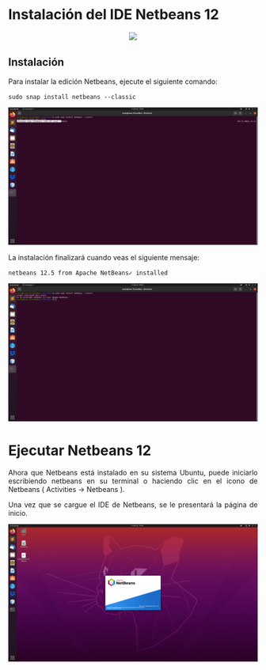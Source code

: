 <div align="justify">

# Instalación del IDE Netbeans 12

<div align="center">
  <img src="https://www.linuxadictos.com/wp-content/uploads/apache-netbeans.jpg" width="250px">
</div>


## Instalación

 
  Para instalar la edición Netbeans, ejecute el siguiente comando:

```console
sudo snap install netbeans --classic
```
<img src="imagenes/ntb12.1.png">
  
  La instalación finalizará cuando veas el siguiente mensaje:

  ```console
  netbeans 12.5 from Apache NetBeans✓ installed
  ```
  
  <img src="imagenes/ntb12.2.png">

# Ejecutar Netbeans 12

  Ahora que Netbeans está instalado en su sistema Ubuntu, puede iniciarlo escribiendo netbeans en su terminal o haciendo clic en el icono de Netbeans ( Activities -> Netbeans ).

  Una vez que se cargue el IDE de Netbeans, se le presentará la página de inicio.

  <img src="imagenes/ntb12.3.png">
